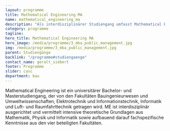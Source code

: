 ```yaml
---
layout: programme
title: Mathematical Engineering MA
name: mathematical_engineering_ma
description: "Als interdisziplinärer Studiengang umfasst Mathematical Engineering eine Vielzahl von Themengebieten und Anwendungsmöglichkeiten."
category: programme
tagline: 
hero_title: Mathematical Engineering MA
hero_image: /media/programme/3_mba_public_management.jpg
img: /media/programme/3_mba_public_management.jpg
parent: Studiengänge
backlink: "/programme#studiengaenge"
contact_name: geralt_siebert
footer: Programme
slider: casc
department: bau
---
```


Mathematical Engineering ist ein universitärer Bachelor- und Masterstudiengang,
der von den Fakultäten Bauingenieurwesen und Umweltwissenschaften,
Elektrotechnik und Informationstechnik, Informatik und Luft- und
Raumfahrttechnik getragen wird. ME ist interdisziplinär ausgerichtet und
vermittelt intensive theoretische Grundlagen aus Mathematik, Physik und
Informatik sowie aufbauend darauf fachspezifische Kenntnisse aus den vier
beteiligten Fakultäten.
